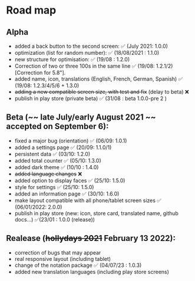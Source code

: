 # Road map 

## Alpha 

- added a back button to the second screen: ✅ (July 2021: 1.0.0)
- optimization (list for random number): ✅ (18/08/2021 : 1.1.0)
- new structure for optimisation: ✅ (19/08 : 1.2.0)
- Correction of two or three 100s in the same line ✅ (19/08: 1.2.1/2) [Correction for 5.8"].
- added name, icon, translations (English, French, German, Spanish) ✅ (19/08: 1.2.3/4/5/6 + 1.3.0)
- ~~adding a new compatible screen size, with test and fix~~ (delay to beta) ❌
- publish in play store (private beta) ✅ (31/08 : beta 1.0.0-pre 2 )

## Beta (~~ late July/early August 2021 ~~ accepted on September 6):

- fixed a major bug (orientation) ✅ (06/09: 1.0.1)
- added a settings page ✅ (20/09: 1.1.0/1)
- persistent data ✅ (03/10: 1.2.0)
- added total counter ✅ (05/10: 1.3.0)
- added dark theme ✅ (10/10 : 1.4.0)
- ~~added language changes~~ ❌
- added option to display faces ✅ (25/10: 1.5.0)
- style for settings ✅ (25/10: 1.5.0)
- added an information page ✅ (30/10: 1.6.0)
- make layout compatible with all phone/tablet screen sizes ✅ (06/01/2022: 2.0.0)
- publish in play store (new: icon, store card, translated name, github docs...) ✅(23/01 : 1.0.0 (release))

## Realease (~~hollydays 2021~~ February 13 2022):

- correction of bugs that may appear
- real responsive layout (including tablet)
- change of the notation package ✅ (04/07/23 : 1.0.3)
- added new translation languages (including play store screens)